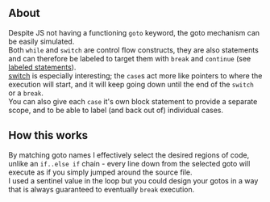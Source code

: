 ## About      
Despite JS not having a functioning `goto` keyword, the goto mechanism can be easily simulated.         
Both `while` and `switch` are control flow constructs, they are also statements and can therefore be labeled to target them with `break` and `continue` (see [labeled statements](https://developer.mozilla.org/en-US/docs/Web/JavaScript/Reference/Statements/label)).         
[switch](https://developer.mozilla.org/en-US/docs/Web/JavaScript/Reference/Statements/switch) is especially interesting; the `case`s act more like pointers to where the execution will start, and it will keep going down until the end of the `switch` or a `break`.        
You can also give each `case` it's own block statement to provide a separate scope, and to be able to label (and back out of) individual cases.

## How this works
By matching goto names I effectively select the desired regions of code, unlike an `if..else if` chain - every line down from the selected goto will execute as if you simply jumped around the source file.       
I used a sentinel value in the loop but you could design your gotos in a way that is always guaranteed to eventually `break` execution.
